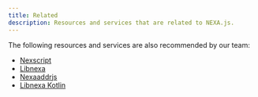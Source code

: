 ```yaml
---
title: Related
description: Resources and services that are related to NEXA.js.
---
```


The following resources and services are also recommended by our team:

- [Nexscript](https://gitlab.com/otoplo/nexscript)
- [Libnexa](https://gitlab.com/nexa/nexa/-/tree/dev/src/libnexa?ref_type=heads)
- [Nexaaddrjs](https://gitlab.com/nexa/nexaaddrjs)
- [Libnexa Kotlin](https://gitlab.com/nexa/libnexakotlin)
